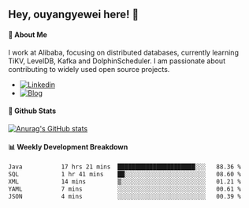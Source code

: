 ## Hey, ouyangyewei here! :wave:

#### :rocket: About Me
I work at Alibaba, focusing on distributed databases, currently learning TiKV, LevelDB, Kafka and DolphinScheduler. I am passionate about contributing to widely used open source projects.

- [![Linkedin](https://img.shields.io/badge/LinkedIn-ouyangyewei-blue)](https://www.linkedin.com/in/ouyangyewei/)
- [![Blog](https://img.shields.io/badge/Blog-yeweiouyang-orange)](https://blog.csdn.net/yeweiouyang)

#### :star2: Github Stats
[![Anurag's GitHub stats](https://github-readme-stats.vercel.app/api?username=ouyangyewei&show_icons=true&cache_seconds=3600&theme=tokyonight)](https://github.com/anuraghazra/github-readme-stats)

#### :bar_chart: Weekly Development Breakdown
<!--START_SECTION:waka-->

```txt
Java           17 hrs 21 mins  ██████████████████████░░░   88.36 %
SQL            1 hr 41 mins    ██░░░░░░░░░░░░░░░░░░░░░░░   08.60 %
XML            14 mins         ▒░░░░░░░░░░░░░░░░░░░░░░░░   01.21 %
YAML           7 mins          ░░░░░░░░░░░░░░░░░░░░░░░░░   00.61 %
JSON           4 mins          ░░░░░░░░░░░░░░░░░░░░░░░░░   00.39 %
```

<!--END_SECTION:waka-->
